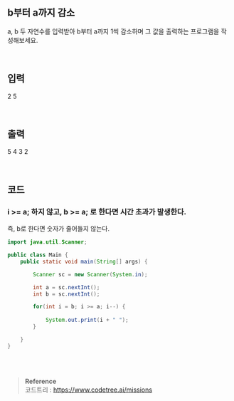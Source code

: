 ## b부터 a까지 감소

a, b 두 자연수를 입력받아 b부터 a까지 1씩 감소하며 그 값을 출력하는 프로그램을 작성해보세요.

<br/>

## 입력

2 5

<br/>

## 출력

5 4 3 2

<br/>

## 코드

### i >= a; 하지 않고, b >= a; 로 한다면 시간 초과가 발생한다. 

즉, b로 한다면 숫자가 줄어들지 않는다.

```java
import java.util.Scanner;

public class Main {
    public static void main(String[] args) {

        Scanner sc = new Scanner(System.in);

        int a = sc.nextInt();
        int b = sc.nextInt();

        for(int i = b; i >= a; i--) {
            
            System.out.print(i + " ");
        }

    }
}
```

<br/><br/>

>**Reference** 
> <br/>
코드트리 : https://www.codetree.ai/missions